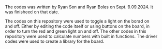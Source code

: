 The codes was written by Ryan Son and Ryan Boles on Sept. 9.09.2024. It was finisheed on that date.

The codes on this repository were used to toggle a light on the borad on and off. Either by editing the code itself or using buttons on the board, in order to turn the red and green light on and off.
The other codes in this repository were used to calculate numbers with built in functions.
The driver codes were used to create a library for the board.
